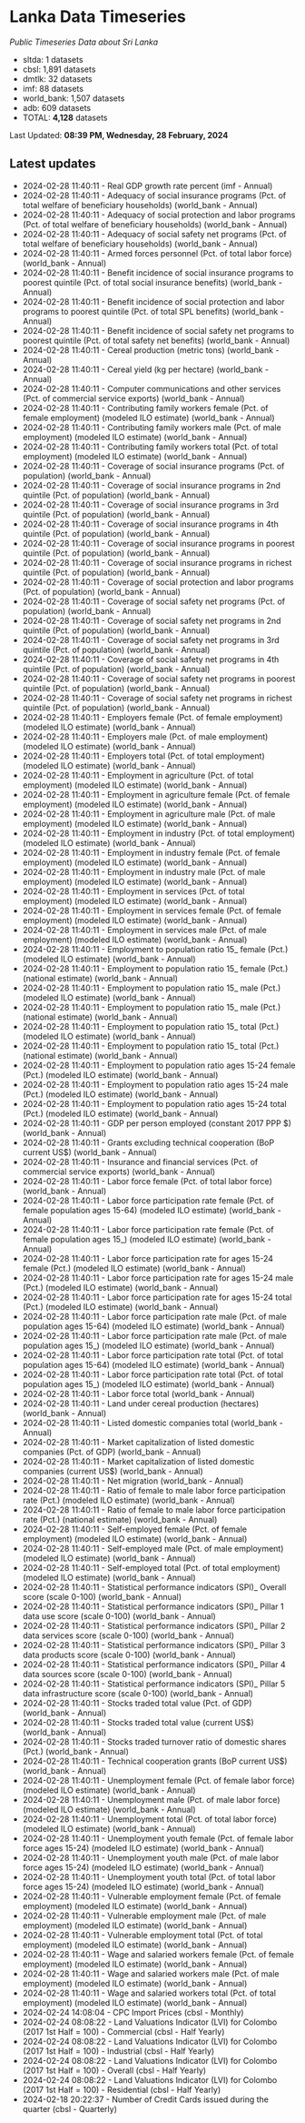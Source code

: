 # Lanka Data Timeseries
*Public Timeseries Data about Sri Lanka*

* sltda: 1 datasets
* cbsl: 1,891 datasets
* dmtlk: 32 datasets
* imf: 88 datasets
* world_bank: 1,507 datasets
* adb: 609 datasets
* TOTAL: **4,128** datasets

Last Updated: **08:39 PM, Wednesday, 28 February, 2024**

## Latest updates

* 2024-02-28 11:40:11 - Real GDP growth rate percent (imf - Annual)
* 2024-02-28 11:40:11 - Adequacy of social insurance programs (Pct. of total welfare of beneficiary households) (world_bank - Annual)
* 2024-02-28 11:40:11 - Adequacy of social protection and labor programs (Pct. of total welfare of beneficiary households) (world_bank - Annual)
* 2024-02-28 11:40:11 - Adequacy of social safety net programs (Pct. of total welfare of beneficiary households) (world_bank - Annual)
* 2024-02-28 11:40:11 - Armed forces personnel (Pct. of total labor force) (world_bank - Annual)
* 2024-02-28 11:40:11 - Benefit incidence of social insurance programs to poorest quintile (Pct. of total social insurance benefits) (world_bank - Annual)
* 2024-02-28 11:40:11 - Benefit incidence of social protection and labor programs to poorest quintile (Pct. of total SPL benefits) (world_bank - Annual)
* 2024-02-28 11:40:11 - Benefit incidence of social safety net programs to poorest quintile (Pct. of total safety net benefits) (world_bank - Annual)
* 2024-02-28 11:40:11 - Cereal production (metric tons) (world_bank - Annual)
* 2024-02-28 11:40:11 - Cereal yield (kg per hectare) (world_bank - Annual)
* 2024-02-28 11:40:11 - Computer communications and other services (Pct. of commercial service exports) (world_bank - Annual)
* 2024-02-28 11:40:11 - Contributing family workers female (Pct. of female employment) (modeled ILO estimate) (world_bank - Annual)
* 2024-02-28 11:40:11 - Contributing family workers male (Pct. of male employment) (modeled ILO estimate) (world_bank - Annual)
* 2024-02-28 11:40:11 - Contributing family workers total (Pct. of total employment) (modeled ILO estimate) (world_bank - Annual)
* 2024-02-28 11:40:11 - Coverage of social insurance programs (Pct. of population) (world_bank - Annual)
* 2024-02-28 11:40:11 - Coverage of social insurance programs in 2nd quintile (Pct. of population) (world_bank - Annual)
* 2024-02-28 11:40:11 - Coverage of social insurance programs in 3rd quintile (Pct. of population) (world_bank - Annual)
* 2024-02-28 11:40:11 - Coverage of social insurance programs in 4th quintile (Pct. of population) (world_bank - Annual)
* 2024-02-28 11:40:11 - Coverage of social insurance programs in poorest quintile (Pct. of population) (world_bank - Annual)
* 2024-02-28 11:40:11 - Coverage of social insurance programs in richest quintile (Pct. of population) (world_bank - Annual)
* 2024-02-28 11:40:11 - Coverage of social protection and labor programs (Pct. of population) (world_bank - Annual)
* 2024-02-28 11:40:11 - Coverage of social safety net programs (Pct. of population) (world_bank - Annual)
* 2024-02-28 11:40:11 - Coverage of social safety net programs in 2nd quintile (Pct. of population) (world_bank - Annual)
* 2024-02-28 11:40:11 - Coverage of social safety net programs in 3rd quintile (Pct. of population) (world_bank - Annual)
* 2024-02-28 11:40:11 - Coverage of social safety net programs in 4th quintile (Pct. of population) (world_bank - Annual)
* 2024-02-28 11:40:11 - Coverage of social safety net programs in poorest quintile (Pct. of population) (world_bank - Annual)
* 2024-02-28 11:40:11 - Coverage of social safety net programs in richest quintile (Pct. of population) (world_bank - Annual)
* 2024-02-28 11:40:11 - Employers female (Pct. of female employment) (modeled ILO estimate) (world_bank - Annual)
* 2024-02-28 11:40:11 - Employers male (Pct. of male employment) (modeled ILO estimate) (world_bank - Annual)
* 2024-02-28 11:40:11 - Employers total (Pct. of total employment) (modeled ILO estimate) (world_bank - Annual)
* 2024-02-28 11:40:11 - Employment in agriculture (Pct. of total employment) (modeled ILO estimate) (world_bank - Annual)
* 2024-02-28 11:40:11 - Employment in agriculture female (Pct. of female employment) (modeled ILO estimate) (world_bank - Annual)
* 2024-02-28 11:40:11 - Employment in agriculture male (Pct. of male employment) (modeled ILO estimate) (world_bank - Annual)
* 2024-02-28 11:40:11 - Employment in industry (Pct. of total employment) (modeled ILO estimate) (world_bank - Annual)
* 2024-02-28 11:40:11 - Employment in industry female (Pct. of female employment) (modeled ILO estimate) (world_bank - Annual)
* 2024-02-28 11:40:11 - Employment in industry male (Pct. of male employment) (modeled ILO estimate) (world_bank - Annual)
* 2024-02-28 11:40:11 - Employment in services (Pct. of total employment) (modeled ILO estimate) (world_bank - Annual)
* 2024-02-28 11:40:11 - Employment in services female (Pct. of female employment) (modeled ILO estimate) (world_bank - Annual)
* 2024-02-28 11:40:11 - Employment in services male (Pct. of male employment) (modeled ILO estimate) (world_bank - Annual)
* 2024-02-28 11:40:11 - Employment to population ratio 15_ female (Pct.) (modeled ILO estimate) (world_bank - Annual)
* 2024-02-28 11:40:11 - Employment to population ratio 15_ female (Pct.) (national estimate) (world_bank - Annual)
* 2024-02-28 11:40:11 - Employment to population ratio 15_ male (Pct.) (modeled ILO estimate) (world_bank - Annual)
* 2024-02-28 11:40:11 - Employment to population ratio 15_ male (Pct.) (national estimate) (world_bank - Annual)
* 2024-02-28 11:40:11 - Employment to population ratio 15_ total (Pct.) (modeled ILO estimate) (world_bank - Annual)
* 2024-02-28 11:40:11 - Employment to population ratio 15_ total (Pct.) (national estimate) (world_bank - Annual)
* 2024-02-28 11:40:11 - Employment to population ratio ages 15-24 female (Pct.) (modeled ILO estimate) (world_bank - Annual)
* 2024-02-28 11:40:11 - Employment to population ratio ages 15-24 male (Pct.) (modeled ILO estimate) (world_bank - Annual)
* 2024-02-28 11:40:11 - Employment to population ratio ages 15-24 total (Pct.) (modeled ILO estimate) (world_bank - Annual)
* 2024-02-28 11:40:11 - GDP per person employed (constant 2017 PPP $) (world_bank - Annual)
* 2024-02-28 11:40:11 - Grants excluding technical cooperation (BoP current US$) (world_bank - Annual)
* 2024-02-28 11:40:11 - Insurance and financial services (Pct. of commercial service exports) (world_bank - Annual)
* 2024-02-28 11:40:11 - Labor force female (Pct. of total labor force) (world_bank - Annual)
* 2024-02-28 11:40:11 - Labor force participation rate female (Pct. of female population ages 15-64) (modeled ILO estimate) (world_bank - Annual)
* 2024-02-28 11:40:11 - Labor force participation rate female (Pct. of female population ages 15_) (modeled ILO estimate) (world_bank - Annual)
* 2024-02-28 11:40:11 - Labor force participation rate for ages 15-24 female (Pct.) (modeled ILO estimate) (world_bank - Annual)
* 2024-02-28 11:40:11 - Labor force participation rate for ages 15-24 male (Pct.) (modeled ILO estimate) (world_bank - Annual)
* 2024-02-28 11:40:11 - Labor force participation rate for ages 15-24 total (Pct.) (modeled ILO estimate) (world_bank - Annual)
* 2024-02-28 11:40:11 - Labor force participation rate male (Pct. of male population ages 15-64) (modeled ILO estimate) (world_bank - Annual)
* 2024-02-28 11:40:11 - Labor force participation rate male (Pct. of male population ages 15_) (modeled ILO estimate) (world_bank - Annual)
* 2024-02-28 11:40:11 - Labor force participation rate total (Pct. of total population ages 15-64) (modeled ILO estimate) (world_bank - Annual)
* 2024-02-28 11:40:11 - Labor force participation rate total (Pct. of total population ages 15_) (modeled ILO estimate) (world_bank - Annual)
* 2024-02-28 11:40:11 - Labor force total (world_bank - Annual)
* 2024-02-28 11:40:11 - Land under cereal production (hectares) (world_bank - Annual)
* 2024-02-28 11:40:11 - Listed domestic companies total (world_bank - Annual)
* 2024-02-28 11:40:11 - Market capitalization of listed domestic companies (Pct. of GDP) (world_bank - Annual)
* 2024-02-28 11:40:11 - Market capitalization of listed domestic companies (current US$) (world_bank - Annual)
* 2024-02-28 11:40:11 - Net migration (world_bank - Annual)
* 2024-02-28 11:40:11 - Ratio of female to male labor force participation rate (Pct.) (modeled ILO estimate) (world_bank - Annual)
* 2024-02-28 11:40:11 - Ratio of female to male labor force participation rate (Pct.) (national estimate) (world_bank - Annual)
* 2024-02-28 11:40:11 - Self-employed female (Pct. of female employment) (modeled ILO estimate) (world_bank - Annual)
* 2024-02-28 11:40:11 - Self-employed male (Pct. of male employment) (modeled ILO estimate) (world_bank - Annual)
* 2024-02-28 11:40:11 - Self-employed total (Pct. of total employment) (modeled ILO estimate) (world_bank - Annual)
* 2024-02-28 11:40:11 - Statistical performance indicators (SPI)_ Overall score (scale 0-100) (world_bank - Annual)
* 2024-02-28 11:40:11 - Statistical performance indicators (SPI)_ Pillar 1 data use score (scale 0-100) (world_bank - Annual)
* 2024-02-28 11:40:11 - Statistical performance indicators (SPI)_ Pillar 2 data services score (scale 0-100) (world_bank - Annual)
* 2024-02-28 11:40:11 - Statistical performance indicators (SPI)_ Pillar 3 data products score (scale 0-100) (world_bank - Annual)
* 2024-02-28 11:40:11 - Statistical performance indicators (SPI)_ Pillar 4 data sources score (scale 0-100) (world_bank - Annual)
* 2024-02-28 11:40:11 - Statistical performance indicators (SPI)_ Pillar 5 data infrastructure score (scale 0-100) (world_bank - Annual)
* 2024-02-28 11:40:11 - Stocks traded total value (Pct. of GDP) (world_bank - Annual)
* 2024-02-28 11:40:11 - Stocks traded total value (current US$) (world_bank - Annual)
* 2024-02-28 11:40:11 - Stocks traded turnover ratio of domestic shares (Pct.) (world_bank - Annual)
* 2024-02-28 11:40:11 - Technical cooperation grants (BoP current US$) (world_bank - Annual)
* 2024-02-28 11:40:11 - Unemployment female (Pct. of female labor force) (modeled ILO estimate) (world_bank - Annual)
* 2024-02-28 11:40:11 - Unemployment male (Pct. of male labor force) (modeled ILO estimate) (world_bank - Annual)
* 2024-02-28 11:40:11 - Unemployment total (Pct. of total labor force) (modeled ILO estimate) (world_bank - Annual)
* 2024-02-28 11:40:11 - Unemployment youth female (Pct. of female labor force ages 15-24) (modeled ILO estimate) (world_bank - Annual)
* 2024-02-28 11:40:11 - Unemployment youth male (Pct. of male labor force ages 15-24) (modeled ILO estimate) (world_bank - Annual)
* 2024-02-28 11:40:11 - Unemployment youth total (Pct. of total labor force ages 15-24) (modeled ILO estimate) (world_bank - Annual)
* 2024-02-28 11:40:11 - Vulnerable employment female (Pct. of female employment) (modeled ILO estimate) (world_bank - Annual)
* 2024-02-28 11:40:11 - Vulnerable employment male (Pct. of male employment) (modeled ILO estimate) (world_bank - Annual)
* 2024-02-28 11:40:11 - Vulnerable employment total (Pct. of total employment) (modeled ILO estimate) (world_bank - Annual)
* 2024-02-28 11:40:11 - Wage and salaried workers female (Pct. of female employment) (modeled ILO estimate) (world_bank - Annual)
* 2024-02-28 11:40:11 - Wage and salaried workers male (Pct. of male employment) (modeled ILO estimate) (world_bank - Annual)
* 2024-02-28 11:40:11 - Wage and salaried workers total (Pct. of total employment) (modeled ILO estimate) (world_bank - Annual)
* 2024-02-24 14:08:04 - CPC Import Prices (cbsl - Monthly)
* 2024-02-24 08:08:22 - Land Valuations Indicator (LVI) for Colombo (2017 1st Half = 100) - Commercial (cbsl - Half Yearly)
* 2024-02-24 08:08:22 - Land Valuations Indicator (LVI) for Colombo (2017 1st Half = 100) - Industrial (cbsl - Half Yearly)
* 2024-02-24 08:08:22 - Land Valuations Indicator (LVI) for Colombo (2017 1st Half = 100) - Overall (cbsl - Half Yearly)
* 2024-02-24 08:08:22 - Land Valuations Indicator (LVI) for Colombo (2017 1st Half = 100) - Residential (cbsl - Half Yearly)
* 2024-02-18 20:22:37 - Number of Credit Cards issued during the quarter (cbsl - Quarterly)